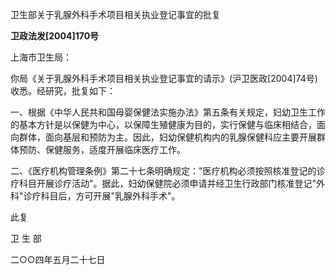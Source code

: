 卫生部关于乳腺外科手术项目相关执业登记事宜的批复

**卫政法发\[2004\]170号**

上海市卫生局：

你局《关于乳腺外科手术项目相关执业登记事宜的请示》(沪卫医政\[2004\]74号)收悉。经研究，批复如下：

一、根据《中华人民共和国母婴保健法实施办法》第五条有关规定，妇幼卫生工作的基本方针是以保健为中心，以保障生殖健康为目的，实行保健与临床相结合，面向群体，面向基层和预防为主。因此，妇幼保健机构内的乳腺保健科应主要开展群体预防、保健服务，适度开展临床医疗工作。

二、《医疗机构管理条例》第二十七条明确规定："医疗机构必须按照核准登记的诊疗科目开展诊疗活动\"。据此，妇幼保健院必须申请并经卫生行政部门核准登记"外科"诊疗科目后，方可开展"乳腺外科手术"。

此复

卫 生 部

二○○四年五月二十七日
